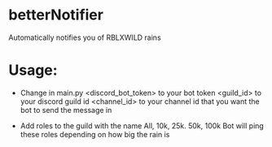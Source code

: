 # betterNotifier
Automatically notifies you of RBLXWILD rains

# Usage:
- Change in main.py
  <discord_bot_token> to your bot token 
  <guild_id> to your discord guild id 
  <channel_id> to your channel id that you want the bot to send the message in

- Add roles to the guild with the name
  All, 10k, 25k. 50k, 100k 
  Bot will ping these roles depending on how big the rain is
